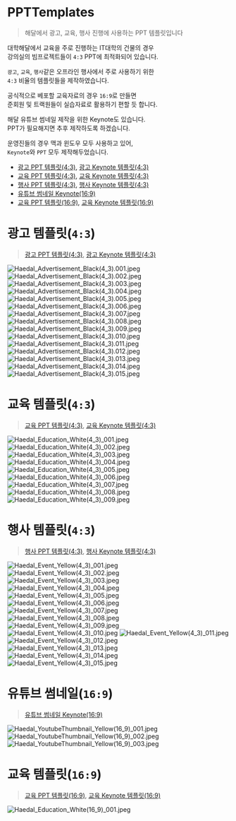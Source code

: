 # PPTTemplates
> 해달에서 광고, 교육, 행사 진행에 사용하는 PPT 템플릿입니다

대학해달에서 교육을 주로 진행하는 IT대학의 건물의 경우   
강의실의 빔프로젝트들이 `4:3` PPT에 최적화되어 있습니다.

`광고`, `교육`, `행사`같은 오프라인 행사에서 주로 사용하기 위한  
`4:3` 비율의 템플릿들을 제작하였습니다.  

공식적으로 베포할 교육자료의 경우 `16:9`로 만들면  
준회원 및 트랙원들이 실습자료로 활용하기 편할 듯 합니다.  

해달 유튜브 썸네일 제작을 위한 Keynote도 있습니다.  
PPT가 필요해지면 추후 제작하도록 하겠습니다.

운영진들의 경우 맥과 윈도우 모두 사용하고 있어,  
`Keynote`와 `PPT` 모두 제작해두었습니다.  

* [광고 PPT 템플릿(4:3)](Haedal_Advertisement_Black(4_3).pptx), [광고 Keynote 템플릿(4:3)](Haedal_Advertisement_Black(4_3).key)
* [교육 PPT 템플릿(4:3)](Haedal_Education_White(4_3).pptx), [교육 Keynote 템플릿(4:3)](Haedal_Education_White(4_3).key)
* [행사 PPT 템플릿(4:3)](Haedal_Event_Yellow(4_3).pptx), [행사 Keynote 템플릿(4:3)](Haedal_Event_Yellow(4_3).key)
* [유튜브 썸네일 Keynote(16:9)](Haedal_YoutubeThumbnail_Yellow(16_9).key)
* [교육 PPT 템플릿(16:9)](Haedal_Education_White(16_9).pptx), [교육 Keynote 템플릿(16:9)](Haedal_Education_White(16_9).key)

# 광고 템플릿(`4:3`)
> [광고 PPT 템플릿(4:3)](Haedal_Advertisement_Black(4_3).pptx), [광고 Keynote 템플릿(4:3)](Haedal_Advertisement_Black(4_3).key)  

![Haedal_Advertisement_Black(4_3).001.jpeg](Haedal_Advertisement_Black(4_3)/Haedal_Advertisement_Black(4_3)_001.jpeg)
![Haedal_Advertisement_Black(4_3).002.jpeg](Haedal_Advertisement_Black(4_3)/Haedal_Advertisement_Black(4_3)_002.jpeg)
![Haedal_Advertisement_Black(4_3).003.jpeg](Haedal_Advertisement_Black(4_3)/Haedal_Advertisement_Black(4_3)_003.jpeg)
![Haedal_Advertisement_Black(4_3).004.jpeg](Haedal_Advertisement_Black(4_3)/Haedal_Advertisement_Black(4_3)_004.jpeg)
![Haedal_Advertisement_Black(4_3).005.jpeg](Haedal_Advertisement_Black(4_3)/Haedal_Advertisement_Black(4_3)_005.jpeg)
![Haedal_Advertisement_Black(4_3).006.jpeg](Haedal_Advertisement_Black(4_3)/Haedal_Advertisement_Black(4_3)_006.jpeg)
![Haedal_Advertisement_Black(4_3).007.jpeg](Haedal_Advertisement_Black(4_3)/Haedal_Advertisement_Black(4_3)_007.jpeg)
![Haedal_Advertisement_Black(4_3).008.jpeg](Haedal_Advertisement_Black(4_3)/Haedal_Advertisement_Black(4_3)_008.jpeg)
![Haedal_Advertisement_Black(4_3).009.jpeg](Haedal_Advertisement_Black(4_3)/Haedal_Advertisement_Black(4_3)_009.jpeg)
![Haedal_Advertisement_Black(4_3).010.jpeg](Haedal_Advertisement_Black(4_3)/Haedal_Advertisement_Black(4_3)_010.jpeg)
![Haedal_Advertisement_Black(4_3).011.jpeg](Haedal_Advertisement_Black(4_3)/Haedal_Advertisement_Black(4_3)_011.jpeg)
![Haedal_Advertisement_Black(4_3).012.jpeg](Haedal_Advertisement_Black(4_3)/Haedal_Advertisement_Black(4_3)_012.jpeg)
![Haedal_Advertisement_Black(4_3).013.jpeg](Haedal_Advertisement_Black(4_3)/Haedal_Advertisement_Black(4_3)_013.jpeg)
![Haedal_Advertisement_Black(4_3).014.jpeg](Haedal_Advertisement_Black(4_3)/Haedal_Advertisement_Black(4_3)_014.jpeg)
![Haedal_Advertisement_Black(4_3).015.jpeg](Haedal_Advertisement_Black(4_3)/Haedal_Advertisement_Black(4_3)_015.jpeg)

# 교육 템플릿(`4:3`)
> [교육 PPT 템플릿(4:3)](Haedal_Education_White(4_3).pptx), [교육 Keynote 템플릿(4:3)](Haedal_Education_White(4_3).key)  

![Haedal_Education_White(4_3)_001.jpeg](Haedal_Education_White(4_3)/Haedal_Education_White(4_3)_001.jpeg)
![Haedal_Education_White(4_3)_002.jpeg](Haedal_Education_White(4_3)/Haedal_Education_White(4_3)_002.jpeg)
![Haedal_Education_White(4_3)_003.jpeg](Haedal_Education_White(4_3)/Haedal_Education_White(4_3)_003.jpeg)
![Haedal_Education_White(4_3)_004.jpeg](Haedal_Education_White(4_3)/Haedal_Education_White(4_3)_004.jpeg)
![Haedal_Education_White(4_3)_005.jpeg](Haedal_Education_White(4_3)/Haedal_Education_White(4_3)_005.jpeg)
![Haedal_Education_White(4_3)_006.jpeg](Haedal_Education_White(4_3)/Haedal_Education_White(4_3)_006.jpeg)
![Haedal_Education_White(4_3)_007.jpeg](Haedal_Education_White(4_3)/Haedal_Education_White(4_3)_007.jpeg)
![Haedal_Education_White(4_3)_008.jpeg](Haedal_Education_White(4_3)/Haedal_Education_White(4_3)_008.jpeg)
![Haedal_Education_White(4_3)_009.jpeg](Haedal_Education_White(4_3)/Haedal_Education_White(4_3)_009.jpeg)

# 행사 템플릿(`4:3`)
> [행사 PPT 템플릿(4:3)](Haedal_Event_Yellow(4_3).pptx), [행사 Keynote 템플릿(4:3)](Haedal_Event_Yellow(4_3).key)  

![Haedal_Event_Yellow(4_3)_001.jpeg](Haedal_Event_Yellow(4_3)/Haedal_Event_Yellow(4_3)_001.jpeg)
![Haedal_Event_Yellow(4_3)_002.jpeg](Haedal_Event_Yellow(4_3)/Haedal_Event_Yellow(4_3)_002.jpeg)
![Haedal_Event_Yellow(4_3)_003.jpeg](Haedal_Event_Yellow(4_3)/Haedal_Event_Yellow(4_3)_003.jpeg)
![Haedal_Event_Yellow(4_3)_004.jpeg](Haedal_Event_Yellow(4_3)/Haedal_Event_Yellow(4_3)_004.jpeg)
![Haedal_Event_Yellow(4_3)_005.jpeg](Haedal_Event_Yellow(4_3)/Haedal_Event_Yellow(4_3)_005.jpeg)
![Haedal_Event_Yellow(4_3)_006.jpeg](Haedal_Event_Yellow(4_3)/Haedal_Event_Yellow(4_3)_006.jpeg)
![Haedal_Event_Yellow(4_3)_007.jpeg](Haedal_Event_Yellow(4_3)/Haedal_Event_Yellow(4_3)_007.jpeg)
![Haedal_Event_Yellow(4_3)_008.jpeg](Haedal_Event_Yellow(4_3)/Haedal_Event_Yellow(4_3)_008.jpeg)
![Haedal_Event_Yellow(4_3)_009.jpeg](Haedal_Event_Yellow(4_3)/Haedal_Event_Yellow(4_3)_009.jpeg)
![Haedal_Event_Yellow(4_3)_010.jpeg](Haedal_Event_Yellow(4_3)/Haedal_Event_Yellow(4_3)_010.jpeg)
![Haedal_Event_Yellow(4_3)_011.jpeg](Haedal_Event_Yellow(4_3)/Haedal_Event_Yellow(4_3)_011.jpeg)
![Haedal_Event_Yellow(4_3)_012.jpeg](Haedal_Event_Yellow(4_3)/Haedal_Event_Yellow(4_3)_012.jpeg)
![Haedal_Event_Yellow(4_3)_013.jpeg](Haedal_Event_Yellow(4_3)/Haedal_Event_Yellow(4_3)_013.jpeg)
![Haedal_Event_Yellow(4_3)_014.jpeg](Haedal_Event_Yellow(4_3)/Haedal_Event_Yellow(4_3)_014.jpeg)
![Haedal_Event_Yellow(4_3)_015.jpeg](Haedal_Event_Yellow(4_3)/Haedal_Event_Yellow(4_3)_015.jpeg)

# 유튜브 썸네일(`16:9`)
> [유튜브 썸네일 Keynote(16:9)](Haedal_YoutubeThumbnail_Yellow(16_9).key)  

![Haedal_YoutubeThumbnail_Yellow(16_9)_001.jpeg](Haedal_YoutubeThumbnail_Yellow(16_9)/Haedal_YoutubeThumbnail_Yellow(16_9)_001.jpeg)
![Haedal_YoutubeThumbnail_Yellow(16_9)_002.jpeg](Haedal_YoutubeThumbnail_Yellow(16_9)/Haedal_YoutubeThumbnail_Yellow(16_9)_002.jpeg)
![Haedal_YoutubeThumbnail_Yellow(16_9)_003.jpeg](Haedal_YoutubeThumbnail_Yellow(16_9)/Haedal_YoutubeThumbnail_Yellow(16_9)_003.jpeg)

# 교육 템플릿(`16:9`)
> [교육 PPT 템플릿(16:9)](Haedal_Education_White(16_9).pptx), [교육 Keynote 템플릿(16:9)](Haedal_Education_White(16_9).key)  

![Haedal_Education_White(16_9)_001.jpeg](Haedal_Education_White(16_9)/Haedal_Education_White(16_9)_001.jpeg)
